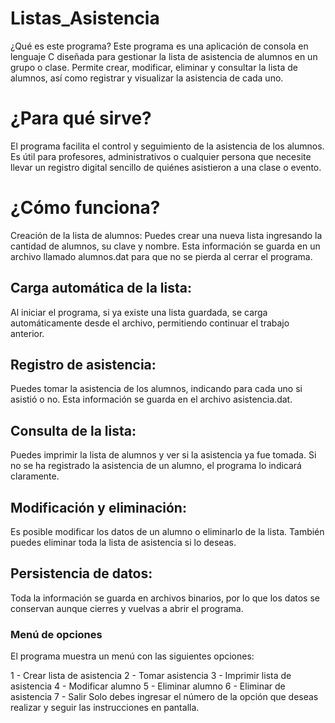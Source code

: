 # Listas_Asistencia
¿Qué es este programa?
Este programa es una aplicación de consola en lenguaje C diseñada para gestionar la lista de asistencia de alumnos en un grupo o clase. Permite crear, modificar, eliminar y consultar la lista de alumnos, así como registrar y visualizar la asistencia de cada uno.

# ¿Para qué sirve?
El programa facilita el control y seguimiento de la asistencia de los alumnos. Es útil para profesores, administrativos o cualquier persona que necesite llevar un registro digital sencillo de quiénes asistieron a una clase o evento.

# ¿Cómo funciona?
Creación de la lista de alumnos:
Puedes crear una nueva lista ingresando la cantidad de alumnos, su clave y nombre. Esta información se guarda en un archivo llamado alumnos.dat para que no se pierda al cerrar el programa.

## Carga automática de la lista:
Al iniciar el programa, si ya existe una lista guardada, se carga automáticamente desde el archivo, permitiendo continuar el trabajo anterior.

## Registro de asistencia:
Puedes tomar la asistencia de los alumnos, indicando para cada uno si asistió o no. Esta información se guarda en el archivo asistencia.dat.

## Consulta de la lista:
Puedes imprimir la lista de alumnos y ver si la asistencia ya fue tomada. Si no se ha registrado la asistencia de un alumno, el programa lo indicará claramente.

## Modificación y eliminación:
Es posible modificar los datos de un alumno o eliminarlo de la lista. También puedes eliminar toda la lista de asistencia si lo deseas.

## Persistencia de datos:
Toda la información se guarda en archivos binarios, por lo que los datos se conservan aunque cierres y vuelvas a abrir el programa.

### Menú de opciones
El programa muestra un menú con las siguientes opciones:

1 - Crear lista de asistencia
2 - Tomar asistencia
3 - Imprimir lista de asistencia
4 - Modificar alumno
5 - Eliminar alumno
6 - Eliminar de asistencia
7 - Salir
Solo debes ingresar el número de la opción que deseas realizar y seguir las instrucciones en pantalla.
